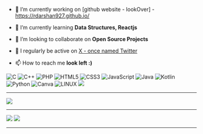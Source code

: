 

- 🔭 I’m currently working on [github website - lookOver] - https://rdarshan927.github.io/

- 🌱 I’m currently learning **Data Structures, Reactjs**

- 👯 I’m looking to collaborate on **Open Source Projects**

<!-- 👨‍💻 All of my projects are available at [peterkimanzi](https://peterkimanzi.netlify.app/)-->

- 📝 I regularly be active on [X - once named Twitter](https://twitter.com/RDarshan927)

<!--- 💬 Ask me about ** Laravel, Vue, APIs, PHP, Strapi,SEO **-->

- 📫 How to reach me **look left :)**

<!--## 🌐 Socials:
[![LinkedIn](https://img.shields.io/badge/LinkedIn-%230077B5.svg?logo=linkedin&logoColor=white)](https://linkedin.com/in/rdarshan927) [![Twitter](https://img.shields.io/badge/Twitter-%231DA1F2.svg?logo=Twitter&logoColor=white)](https://twitter.com/rdarshan927) [![Codepen](https://img.shields.io/badge/Codepen-000000?style=for-the-badge&logo=codepen&logoColor=white)](https://codepen.io/rdarshan927) [![Reddit](https://img.shields.io/badge/Reddit-%23FF4500.svg?logo=Reddit&logoColor=white)](https://reddit.com/user/rdarshan927) [![Medium](https://img.shields.io/badge/Medium-12100E?logo=medium&logoColor=white)](https://medium.com/@rdarshan927) [![Pinterest](https://img.shields.io/badge/Pinterest-%23E60023.svg?logo=Pinterest&logoColor=white)](https://pinterest.com/rdarshan927) [![Quora](https://img.shields.io/badge/Quora-%23B92B27.svg?logo=Quora&logoColor=white)](https://quora.com/profile/rdarshan927)  [![Stack Overflow](https://img.shields.io/badge/-Stackoverflow-FE7A16?logo=stack-overflow&logoColor=white)](https://stackoverflow.com/users/rdarshan927) [![Instagram](https://img.shields.io/badge/Instagram-%23E4405F.svg?logo=Instagram&logoColor=white)](https://instagram.com/rdarshan927) [![TikTok](https://img.shields.io/badge/TikTok-%23000000.svg?logo=TikTok&logoColor=white)](https://tiktok.com/@rdarshan927) [![Twitch](https://img.shields.io/badge/Twitch-%239146FF.svg?logo=Twitch&logoColor=white)](https://twitch.tv/rdarshan927)-->



![C](https://img.shields.io/badge/c-%2300599C.svg?style=for-the-badge&logo=c&logoColor=white) ![C++](https://img.shields.io/badge/c++-%2300599C.svg?style=for-the-badge&logo=c%2B%2B&logoColor=white) ![PHP](https://img.shields.io/badge/php-%23777BB4.svg?style=for-the-badge&logo=php&logoColor=white) ![HTML5](https://img.shields.io/badge/html5-%23E34F26.svg?style=for-the-badge&logo=html5&logoColor=white) ![CSS3](https://img.shields.io/badge/css3-%231572B6.svg?style=for-the-badge&logo=css3&logoColor=white) ![JavaScript](https://img.shields.io/badge/javascript-%23323330.svg?style=for-the-badge&logo=javascript&logoColor=%23F7DF1E) ![Java](https://img.shields.io/badge/java-%23ED8B00.svg?style=for-the-badge&logo=java&logoColor=white) ![Kotlin](https://img.shields.io/badge/kotlin-%230095D5.svg?style=for-the-badge&logo=kotlin&logoColor=white) ![Python](https://img.shields.io/badge/python-3670A0?style=for-the-badge&logo=python&logoColor=ffdd54) ![Canva](https://img.shields.io/badge/Canva-%2300C4CC.svg?style=for-the-badge&logo=Canva&logoColor=white) ![LINUX](https://img.shields.io/badge/Linux-FCC624?style=for-the-badge&logo=linux&logoColor=black)
[![](https://visitcount.itsvg.in/api?id=rdarshan927&icon=0&color=0)](https://rdarshan927.github.io/)


---

![](https://github-profile-trophy.vercel.app/?username=rdarshan927&theme=discord&no-frame=true&no-bg=true&margin-w=30)

---
<!--img align="right" alt="Coder GIF" height=170 width=250 src="https://cdn.dribbble.com/users/730703/screenshots/6581243/avento.gif" />
<img align="right" alt="Coder GIF" width=35% src="https://blogger.googleusercontent.com/img/b/R29vZ2xl/AVvXsEhVPZuj_11cG9howtp5uj68wJISI6DiWi71ea3QFzjcFnwTmISjtTIbhKCpX_oABXPUFjL5iuAt7l78uJzekQMklNS53H7H93PjHHjQQrSm_uwNgGTr8l_StZ6uO5kThFf3rq8ekuek-MGtq0t2FJVdRIUqO3U4VlWnXwmArzsVKNmILnpQbW2TNXfGuJ8/s320/darshanr.gif" />
<!--img align="left" alt="Coder GIF" height=194 width=280  src="https://i.pinimg.com/originals/e4/26/70/e426702edf874b181aced1e2fa5c6cde.gif" />


<!--![](https://github-readme-stats.vercel.app/api?username=rdarshan927&theme=vue-dark&hide_border=false&include_all_commits=true&count_private=true)<br/-->
![](https://github-readme-streak-stats.herokuapp.com/?user=rdarshan927&theme=vue-dark&hide_border=true)
![](https://github-readme-stats.vercel.app/api/top-langs/?username=rdarshan927&theme=vue-dark&hide_border=true&include_all_commits=true&count_private=true&layout=compact) 



<!--## 🏆 GitHub Trophies
![](https://github-profile-trophy.vercel.app/?username=rdarshan927&theme=discord&no-frame=false&no-bg=true&margin-w=4)

<!--### ✍️ Programming Quotes
![](https://quotes-github-readme.vercel.app/api?type=horizontal&theme=tokyonight)-->

<!--### 🔝 Top Contributed Repo
![](https://github-contributor-stats.vercel.app/api?username=rdarshan927&limit=5&theme=dark&combine_all_yearly_contributions=true)-->

---


  <!--## 💰 You can help me by Donating
  [![BuyMeACoffee](https://img.shields.io/badge/Buy%20Me%20a%20Coffee-ffdd00?style=for-the-badge&logo=buy-me-a-coffee&logoColor=black)](https://buymeacoffee.com/rdarshan927) 

  
<!-- Proudly created with GPRM ( https://gprm.itsvg.in ) >

[![MasterHead](https://blogger.googleusercontent.com/img/b/R29vZ2xl/AVvXsEhVPZuj_11cG9howtp5uj68wJISI6DiWi71ea3QFzjcFnwTmISjtTIbhKCpX_oABXPUFjL5iuAt7l78uJzekQMklNS53H7H93PjHHjQQrSm_uwNgGTr8l_StZ6uO5kThFf3rq8ekuek-MGtq0t2FJVdRIUqO3U4VlWnXwmArzsVKNmILnpQbW2TNXfGuJ8/s320/darshanr.gif")](https://www.linkedin.com/in/rdarshan927)


---



<!--picture>
  <source media="(prefers-color-scheme: dark)" srcset="https://raw.githubusercontent.com/typio/typio/output/github-contribution-grid-snake-dark.svg">
  <source media="(prefers-color-scheme: light)" srcset="https://raw.githubusercontent.com/typio/typio/output/github-contribution-grid-snake.svg">
  <img width='59%'  alt="github contribution grid snake animation" src="https://raw.githubusercontent.com/typio/typio/output/github-contribution-grid-snake.svg">
  <img  alt="github contribution grid snake animation" src="https://raw.githubusercontent.com/typio/typio/output/github-contribution-grid-snake.svg">
</picture>
